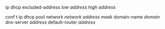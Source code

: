 <!-- Configuring a router as a dhcp server -->

<!-- If needed, exclude addresses in a range in global config mode -->
ip dhcp excluded-address *low address* *high address*

<!-- DHCP config -->
conf t
ip dhcp pool
network *network address* *mask*
domain-name *domain*
dns-server *address*
default-router *address*

